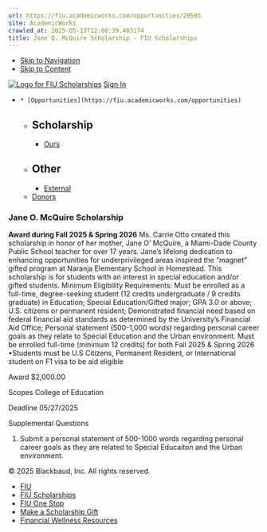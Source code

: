 ```yaml
---
url: https://fiu.academicworks.com/opportunities/20585
site: AcademicWorks
crawled_at: 2025-05-13T12:08:39.403174
title: Jane O. McQuire Scholarship - FIU Scholarships
---
```


  * [Skip to Navigation](https://fiu.academicworks.com/opportunities/20585#navigation)
  * [Skip to Content](https://fiu.academicworks.com/opportunities/20585#main)

[![Logo for FIU Scholarships](https://s3.amazonaws.com/static.academicworks.com/clients/fiu/assets/images/logo.png)](http://fiu.academicworks.com) [Sign In](https://fiu.academicworks.com/users/sign_in)
  *     * [Opportunities](https://fiu.academicworks.com/opportunities)
      * ## Scholarship
        * [Ours](https://fiu.academicworks.com/opportunities)
      * ## Other
        * [External](https://fiu.academicworks.com/opportunities/external)
    * [Donors](https://fiu.academicworks.com/donors)


### Jane O. McQuire Scholarship
**Award during Fall 2025 & Spring 2026**
Ms. Carrie Otto created this scholarship in honor of her mother, Jane O’ McQuire, a Miami-Dade County Public School teacher for over 17 years. Jane’s lifelong dedication to enhancing opportunities for underprivileged areas inspired the “magnet” gifted program at Naranja Elementary School in Homestead. This scholarship is for students with an interest in special education and/or gifted students.
Minimum Eligibility Requirements:
Must be enrolled as a full-time, degree-seeking student (12 credits undergraduate / 9 credits graduate) in Education; Special Education/Gifted major; GPA 3.0 or above; U.S. citizens or permanent resident; Demonstrated financial need based on federal financial aid standards as determined by the University’s Financial Aid Office; Personal statement (500-1,000 words) regarding personal career goals as they relate to Special Education and the Urban environment.
Must be enrolled full-time (minimum 12 credits) for both Fall 2025 & Spring 2026 •Students must be U.S Citizens, Permanent Resident, or International student on F1 visa to be aid eligible 

Award
    $2,000.00 

Scopes
    College of Education 

Deadline
    05/27/2025 

Supplemental Questions
    
  1. Submit a personal statement of 500-1000 words regarding personal career goals as they are related to Special Educaiton and the Urban environment.


© 2025 Blackbaud, Inc. All rights reserved. 
  * [FIU ](http://fiu.edu/)
  * [FIU Scholarships](http://scholarships.fiu.edu)
  * [FIU One Stop](http://onestop.fiu.edu)
  * [Make a Scholarship Gift](https://give.fiu.edu/give-now/)
  * [Financial Wellness Resources](https://go.fiu.edu/iGrad)



